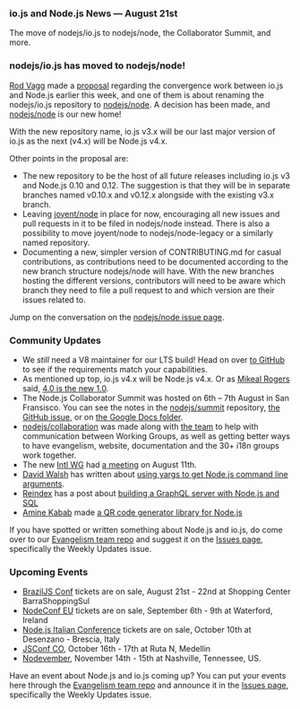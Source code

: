 ### io.js and Node.js News — August 21st
The move of nodejs/io.js to nodejs/node, the Collaborator Summit, and more.

### nodejs/io.js has moved to nodejs/node!
[Rod Vagg](http://twitter.com/rvagg) made a [proposal](https://github.com/nodejs/node/issues/2327) regarding the convergence work between io.js and Node.js earlier this week, and one of them is about renaming the nodejs/io.js repository to [nodejs/node](https://github.com/nodejs/node). A decision has been made, and [nodejs/node](https://github.com/nodejs/node) is our new home!

With the new repository name, io.js v3.x will be our last major version of io.js as the next (v4.x) will be Node.js v4.x.

Other points in the proposal are:

* The new repository to be the host of all future releases including io.js v3 and Node.js 0.10 and 0.12. The suggestion is that they will be in separate branches named v0.10.x and v0.12.x alongside with the existing v3.x branch.
* Leaving [joyent/node](https://github.com/joyent/node) in place for now, encouraging all new issues and pull requests in it to be filed in nodejs/node instead. There is also a possibility to move joyent/node to nodejs/node-legacy or a similarly named repository.
* Documenting a new, simpler version of CONTRIBUTING.md for casual contributions, as contributions need to be documented according to the new branch structure nodejs/node will have. With the new branches hosting the different versions, contributors will need to be aware which branch they need to file a pull request to and which version are their issues related to.

Jump on the conversation on the [nodejs/node issue page](https://github.com/nodejs/node/issues/2327).

### Community Updates

* We *still* need a V8 maintainer for our LTS build! Head on over [to GitHub](https://github.com/nodejs/LTS/issues/28) to see if the requirements match your capabilities.
* As mentioned up top, io.js v4.x will be Node.js v4.x. Or as [Mikeal Rogers](http://twitter.com/mikeal) said, [4.0 is the new 1.0](https://medium.com/node-js-javascript/4-0-is-the-new-1-0-386597a3436d).
* The Node.js Collaborator Summit was hosted on 6th – 7th August in San Fransisco. You can see the notes in the [nodejs/summit](https://github.com/nodejs/summit) repository, [the GitHub issue](https://github.com/nodejs/summit/issues/11), or on [the Google Docs folder](https://drive.google.com/folderview?id=0B4tYrG9tjAW0fk9VOG52R2VQMmZHNWdpYnpqWU5MYUlfamNycktmeEl3UkNhdk1PS1Rid3c&usp=sharing).
* [nodejs/collaboration](https://github.com/nodejs/collaboration) was made along with [the team](https://github.com/orgs/nodejs/teams/collaboration) to help with communication between Working Groups, as well as getting better ways to have evangelism, website, documentation and the 30+ i18n groups work together.
* The new [Intl WG](https://github.com/nodejs/Intl) had [a meeting](https://github.com/nodejs/Intl/issues/8) on August 11th.
* [David Walsh](https://twitter.com/davidwalshblog) has written about [using yargs to get Node.js command line arguments](http://davidwalsh.name/nodejs-arguments-yargs/?utm_source=io.js+and+Node.js+News&utm_medium=article).
* [Reindex](https://www.reindex.io/?utm_source=io.js+and+Node.js+News&utm_medium=article) has a post about [building a GraphQL server with Node.js and SQL](https://www.reindex.io/blog/building-a-graphql-server-with-node-js-and-sql/?utm_source=io.js+and+Node.js+News&utm_medium=article)
* [Amine Kabab](https://twitter.com/aminekabab) made [a QR code generator library for Node.js](https://github.com/kabab/qr-cairo/?utm_source=io.js+and+Node.js+News&utm_medium=article)

If you have spotted or written something about Node.js and io.js, do come over to our [Evangelism team repo](https://github.com/nodejs/evangelism) and suggest it on the [Issues page](https://github.com/nodejs/evangelism/issues), specifically the Weekly Updates issue.

### Upcoming Events

* [BrazilJS Conf](http://braziljs.com.br/) tickets are on sale, August 21st - 22nd at Shopping Center BarraShoppingSul
* [NodeConf EU](http://nodeconf.eu/) tickets are on sale, September 6th - 9th at Waterford, Ireland
* [Node.js Italian Conference](http://nodejsconf.it/) tickets are on sale, October 10th at Desenzano - Brescia, Italy
* [JSConf CO](http://www.jsconf.co/), October 16th - 17th at Ruta N, Medellin
* [Nodevember](http://nodevember.org/?utm_source=io.js+and+Node.js+News&utm_medium=article), November 14th - 15th at Nashville, Tennessee, US.

Have an event about Node.js and io.js coming up? You can put your events here through the [Evangelism team repo](https://github.com/nodejs/evangelism) and announce it in the [Issues page](https://github.com/nodejs/evangelism/issues), specifically the Weekly Updates issue.
